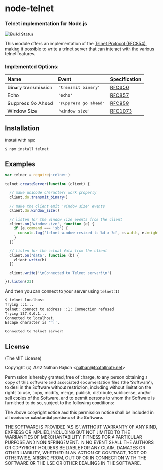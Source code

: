 node-telnet
===========
### Telnet implementation for Node.js
[![Build Status](https://secure.travis-ci.org/TooTallNate/node-telnet.png)](http://travis-ci.org/TooTallNate/node-telnet)


This module offers an implementation of the [Telnet Protocol (RFC854)][rfc],
making it possible to write a telnet server that can interact with the various
telnet features.

### Implemented Options:

| **Name**            | **Event**             |**Specification**
|:--------------------|:----------------------|:-------------------------
| Binary transmission | `'transmit binary'`   | [RFC856](http://tools.ietf.org/html/rfc856)
| Echo                | `'echo'`              | [RFC857](http://tools.ietf.org/html/rfc857)
| Suppress Go Ahead   | `'suppress go ahead'` | [RFC858](http://tools.ietf.org/html/rfc858)
| Window Size         | `'window size'`       | [RFC1073](http://tools.ietf.org/html/rfc1073)


Installation
------------

Install with `npm`:

``` bash
$ npm install telnet
```


Examples
--------

``` js
var telnet = require('telnet')

telnet.createServer(function (client) {

  // make unicode characters work properly
  client.do.transmit_binary()

  // make the client emit 'window size' events
  client.do.window_size()

  // listen for the window size events from the client
  client.on('window size', function (e) {
    if (e.command === 'sb') {
      console.log('telnet window resized to %d x %d', e.width, e.height)
    }
  })

  // listen for the actual data from the client
  client.on('data', function (b) {
    client.write(b)
  })

  client.write('\nConnected to Telnet server!\n')

}).listen(23)
```

And then you can connect to your server using `telnet(1)`

``` bash
$ telnet localhost
Trying ::1...
telnet: connect to address ::1: Connection refused
Trying 127.0.0.1...
Connected to localhost.
Escape character is '^]'.

Connected to Telnet server!
```


License
-------

(The MIT License)

Copyright (c) 2012 Nathan Rajlich &lt;nathan@tootallnate.net&gt;

Permission is hereby granted, free of charge, to any person obtaining
a copy of this software and associated documentation files (the
'Software'), to deal in the Software without restriction, including
without limitation the rights to use, copy, modify, merge, publish,
distribute, sublicense, and/or sell copies of the Software, and to
permit persons to whom the Software is furnished to do so, subject to
the following conditions:

The above copyright notice and this permission notice shall be
included in all copies or substantial portions of the Software.

THE SOFTWARE IS PROVIDED 'AS IS', WITHOUT WARRANTY OF ANY KIND,
EXPRESS OR IMPLIED, INCLUDING BUT NOT LIMITED TO THE WARRANTIES OF
MERCHANTABILITY, FITNESS FOR A PARTICULAR PURPOSE AND NONINFRINGEMENT.
IN NO EVENT SHALL THE AUTHORS OR COPYRIGHT HOLDERS BE LIABLE FOR ANY
CLAIM, DAMAGES OR OTHER LIABILITY, WHETHER IN AN ACTION OF CONTRACT,
TORT OR OTHERWISE, ARISING FROM, OUT OF OR IN CONNECTION WITH THE
SOFTWARE OR THE USE OR OTHER DEALINGS IN THE SOFTWARE.

[rfc]: http://tools.ietf.org/html/rfc854
